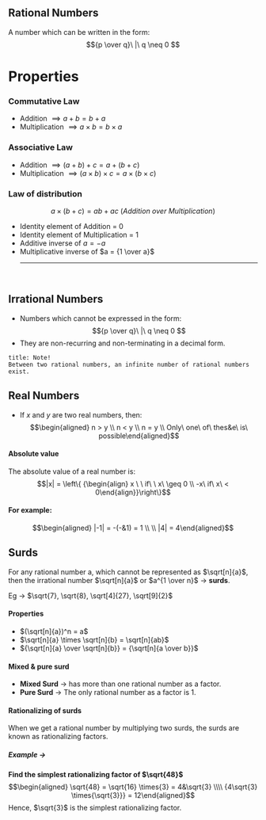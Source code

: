 ## **Rational Numbers**
A number which can be written in the form:
$${p \over q}\ |\ q \neq 0 $$

# Properties
### Commutative Law
* Addition $\implies a + b = b + a$
* Multiplication $\implies a \times b = b \times a$

### Associative Law
* Addition $\implies (a + b) + c = a + (b + c)$
* Multiplication $\implies (a \times b) \times c = a \times (b \times c)$

### Law of distribution
$$a \times (b + c) = ab + ac \ (Addition\ over\ Multiplication)$$
* Identity element of Addition = $0$
* Identity element of Multiplication = $1$
* Additive inverse of $a = -a$
* Multiplicative inverse of $a = {1 \over a}$
<br><hr><br>
## **Irrational Numbers**
* Numbers which cannot be expressed in the form:$${p \over q}\ |\ q \neq 0 $$
* They are non-recurring and non-terminating in a decimal form.

```ad-note
title: Note!
Between two rational numbers, an infinite number of rational numbers exist.
```
## **Real Numbers**
* If $x$ and $y$ are two real numbers, then:
$$\begin{aligned}
n > y \\
n < y \\
n = y \\
Only\ one\ of\ thes&e\ is\ possible\end{aligned}$$
#### Absolute value
The absolute value of a real number is:
$$|x| = \left\{ {\begin{align} x \ \ if\ \ x\ \geq 0 \\ -x\ if\ x\ < 0\end{align}}\right\}$$
#### For example:
$$\begin{aligned} |-1| = -(-&1) = 1 \\ \\  |4| = 4\end{aligned}$$
## **Surds**
For any rational number a, which cannot be represented as $\sqrt[n]{a}$, then the irrational number $\sqrt[n]{a}$ or $a^{1 \over n}$ $\to$ **surds**.

Eg $\to$ $\sqrt{7}, \sqrt{8}, \sqrt[4]{27}, \sqrt[9]{2}$

#### Properties
* $(\sqrt[n]{a})^n = a$
* $\sqrt[n]{a} \times \sqrt[n]{b} = \sqrt[n]{ab}$ 
* ${\sqrt[n]{a} \over \sqrt[n]{b}} = {\sqrt[n]{a \over b}}$

#### Mixed & pure surd
* **Mixed Surd** $\to$ has more than one rational number as a factor.
* **Pure Surd** $\to$ The only rational number as a factor is 1.

#### Rationalizing of surds
When we get a rational number by multiplying two surds, the surds are known as rationalizing factors.

##### Example $\to$
**Find the simplest rationalizing factor of $\sqrt{48}$**
$$\begin{aligned}
\sqrt{48} = \sqrt{16} \times{3}
= 4&\sqrt{3} \\\\
{4\sqrt{3} \times{\sqrt{3}}} = 12\end{aligned}$$
Hence, $\sqrt{3}$ is the simplest rationalizing factor.